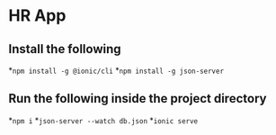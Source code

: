# HR App

## Install the following

*`npm install -g @ionic/cli`
*`npm install -g json-server`

## Run the following inside the project directory

*`npm i`
*`json-server --watch db.json`
*`ionic serve`
